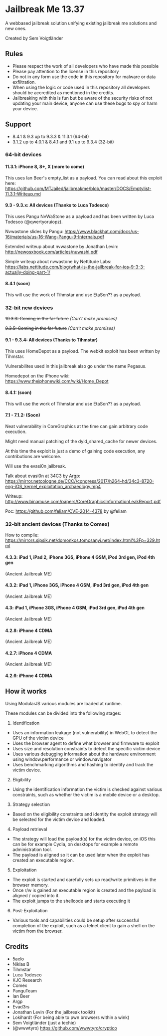 # Jailbreak Me 13.37
A webbased jailbreak solution unifying existing jailbreak me solutions and new ones.

Created by Sem Voigtländer

## Rules
- Please respect the work of all developers who have made this possible
- Please pay attention to the license in this repository
- Do not in any form use the code in this repository for malware or data exfiltration.
- When using the logic or code used in this repository all developers should be accredited as mentioned in the credits.
- Jailbreaking with this is fun but be aware of the security risks of not updating your main device, anyone can use these bugs to spy or harm your device.

## Support

- 8.4.1 & 9.3 up to 9.3.3 & 11.3.1 (64-bit)
- 3.1.2 up to 4.0.1 & 8.4.1 and 9.1 up to 9.3.4 (32-bit)

### 64-bit devices
#### 11.3.1: iPhone 8, 8+, X (more to come)
This uses Ian Beer's empty_list as a payload.
You can read about this exploit here: https://github.com/MTJailed/jailbreakme/blob/master/DOCS/Emptylist-11.3.1-Writeup.md

#### 9.3 - 9.3.x: All devices (Thanks to Luca Todesco)
This uses Pangu NvWaStone as a payload and has been written by Luca Todesco (@qwertyoruiopz).

Nvwastone slides by Pangu: https://www.blackhat.com/docs/us-16/materials/us-16-Wang-Pangu-9-Internals.pdf

Extended writeup about nvwastone by Jonathan Levin: http://newosxbook.com/articles/nuwashi.pdf

Simple writeup about nvwastone by Nettitude Labs: https://labs.nettitude.com/blog/what-is-the-jailbreak-for-ios-9-3-3-actually-doing-part-1/

#### 8.4.1 (soon)
This will use the work of Tihmstar and use EtaSon?? as a payload.

### 32-bit new devices
~~10.3.3: Coming in the far future~~ *(Can't make promises)*

~~9.3.5: Coming in the far future~~ *(Can't make promises)*

#### 9.1 - 9.3.4: All devices (Thanks to Tihmstar)
This uses HomeDepot as a payload. The webkit exploit has been written by Tihmstar.

Vulnerabilites used in this jailbreak also go under the name Pegasus.

Homedepot on the iPhone wiki: https://www.theiphonewiki.com/wiki/Home_Depot

#### 8.4.1: (soon)
This will use the work of Tihmstar and use EtaSon?? as a payload.

#### 7.1 - 7.1.2: (Soon)
Neat vulnerability in CoreGraphics at the time can gain arbitrary code execution.

Might need manual patching of the dyld_shared_cache for newer devices.

At this time the exploit is just a demo of gaining code execution, any contributions are welcome.

Will use the evasi0n jailbreak.

Talk about evasi0n at 34C3 by Argp: https://mirror.netcologne.de/CCC//congress/2017/h264-hd/34c3-8720-eng-iOS_kernel_exploitation_archaeology.mp4

Writeup: http://www.binamuse.com/papers/CoreGraphicsInformationLeakReport.pdf

Poc: https://github.com/feliam/CVE-2014-4378 by @feliam

### 32-bit ancient devices (Thanks to Comex)

How to compile: https://mirrors.sipsik.net/domonkos.tomcsanyi.net/index.html%3Fp=329.html

#### 4.3.3: iPad 1, iPad 2, iPhone 3GS, iPhone 4 GSM, iPod 3rd gen, iPod 4th gen

(Ancient Jailbreak ME)

#### 4.3.2: iPad 1, iPhone 3GS, iPhone 4 GSM, iPod 3rd gen, iPod 4th gen

(Ancient Jailbreak ME)

#### 4.3: iPad 1, iPhone 3GS, iPhone 4 GSM, iPod 3rd gen, iPod 4th gen

(Ancient Jailbreak ME)

#### 4.2.8: iPhone 4 CDMA

(Ancient Jailbreak ME)

#### 4.2.7: iPhone 4 CDMA

(Ancient Jailbreak ME)

#### 4.2.6: iPhone 4 CDMA

## How it works
Using ModularJS various modules are loaded at runtime.

These modules can be divided into the following stages:

1. Identification
- Uses an information leakage (not vulnerability) in WebGL to detect the GPU of the victim device
- Uses the browser agent to define what browser and firmware to exploit
- Uses size and resolution constraints to detect the specific victim device
- Uses various debugging information about the hardware environment using window.performance or window.navigator
- Uses benchmarking algorithms and hashing to identify and track the victim device.

2. Eligibility
- Using the identification information the victim is checked against various constraints, such as whether the victim is a mobile device or a desktop.

3. Strategy selection
- Based on the eligibility constraints and identity the exploit strategy will be selected for the victim device and loaded.

4. Payload retrieval
- The strategy will load the payload(s) for the victim device, on iOS this can be for example Cydia, on desktops for example a remote administration tool.
- The payload is aligned so it can be used later when the exploit has created an executable region.

5. Exploitation
- The exploit is started and carefully sets up read/write primitives in the browser memory.
- Once r/w is gained an executable region is created and the payload is aligned / copied into it.
- The exploit jumps to the shellcode and starts executing it

6. Post-Exploitation
- Various tools and capabilities could be setup after successful completion of the exploit, such as a telnet client to gain a shell on the victim from the browser.

## Credits
- 5aelo
- Niklas B
- Tihmstar
- Luca Todesco
- KJC Research
- Comex
- PanguTeam
- Ian Beer
- Argp
- Evad3rs
- Jonathan Levin (For the jailbreak toolkit)
- Lokihardt (For being able to pwn browsers within a wink)
- Sem Voigtländer (just a techie)
- (@wwwtyro) https://github.com/wwwtyro/cryptico
